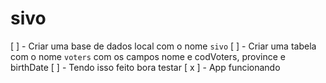 # sivo

[ ] - Criar uma base de dados local com o nome ``sivo``
[ ] - Criar uma tabela com o nome ``voters`` com os campos nome e codVoters, province e birthDate
[ ] - Tendo isso feito bora testar
[ x ] - App funcionando
